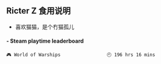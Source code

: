 ## Ricter Z 食用说明
- 喜欢猫猫，是个冇猫孤儿

<!-- steam-box start -->
#### - Steam playtime leaderboard
```text
🎮 World of Warships                 🕘 196 hrs 16 mins
```
<!-- Powered by https://github.com/YouEclipse/steam-box . -->
<!-- steam-box end -->
